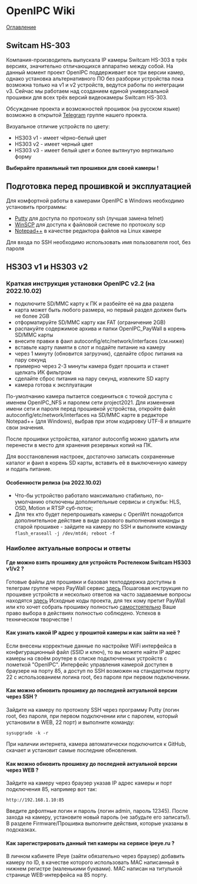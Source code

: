 # OpenIPC Wiki
[Оглавление](../index.md)

Switcam HS-303
--------------

Компания-производитель выпускала IP камеры Switcam HS-303 в трёх версиях,
значительно отличающихся аппаратно между собой. На данный момент проект
OpenIPC поддерживает все три версии камер, однако установка альтернативного ПО
без разборки устройства пока возможна только на v1 и v2 устройств, ведутся
работы по интеграции v3. Сейчас мы работаем над созданием единой универсальной
прошивки для всех трёх версий видеокамеры Switcam HS-303.

Обсуждение проекта и возможностей прошивок (на русском языке) возможно в
открытой [Telegram](https://t.me/openipc_modding) группе нашего проекта.

Визуальное отличие устройств по цвету:

* HS303 v1 - имеет чёрно-белый цвет
* HS303 v2 - имеет черный цвет
* HS303 v3 - имеет белый цвет и более вытянутую вертикально форму

**Выбирайте правильный тип прошивки для своей камеры !**



## Подготовка перед прошивкой и эксплуатацией

Для комфортной работы в камерами OpenIPC в Windows необходимо установить программы:

* [Putty](https://www.chiark.greenend.org.uk/~sgtatham/putty/latest.html) для доступа по протоколу ssh (лучшая замена telnet)
* [WinSCP](https://winscp.net/eng/docs/lang:ru) для доступа к файловой системе по протоколу scp
* [Notepad++](https://notepad-plus-plus.org/) в качестве редактора файлов на Linux камере

Для входа по SSH необходимо использовать имя пользователя root, без пароля



## HS303 v1 и HS303 v2

### Краткая инструкция установки OpenIPC v2.2 (на 2022.10.02)

- подключите SD/MMC карту к ПК и разбейте её на два раздела
- карта может быть любого размера, но первый раздел должен быть не более 2GB
- отформатируйте SD/MMC карту как FAT (ограничение 2GB)
- распакуйте содержимое архива и папки OpenIPC_PayWall в корень SD/MMC карты
- внесите правки в фаил autoconfig/etc/network/interfaces (см.ниже)
- вставьте карту памяти в слот и подайте питание на камеру
- через 1 минуту (обновится загрузчик), сделайте сброс питания на пару секунд
- примерно через 2-3 минуты камера будет прошита и станет щелкать ИК фильтром
- сделайте сброс питания на пару секунд, извлеките SD карту
- камера готова к эксплуатации

По-умолчанию камера пытается соединиться с точкой доступа с именем OpenIPC_NFS
и паролем сети project2021. Для изменения имени сети и пароля перед прошивкой
устройства, откройте файл autoconfig/etc/network/interfaces на SD/MMC карте в
редакторе Notepad++ (для Windows), выбрав при этом кодировку UTF-8 и впишите
свои значения.

После прошивки устройства, каталог autoconfig можно удалить или перенести в
место для хранения резервных копий на ПК.

Для восстановления настроек, достаточно записать сохраненные каталог и фаил в
корень SD карты, вставить её в выключенную камеру и подать питание.



#### Особенности релиза (на 2022.10.02)

- Что-бы устройство работало максимально стабильно, по-умолчанию отключены 
  дополнительные сервисы и службы: HLS, OSD, Motion и RTSP суб-поток;
- Для тех кто будет перепрошивать камеры с OpenWrt понадобится дополнительное
  действие в виде разового выполнения команды в старой прошивке - зайдите на
  камеру по SSH и выполните команду `flash_eraseall -j /dev/mtd4; reboot -f`



### Наиболее актуальные вопросы и ответы

#### Где можно взять прошивку для устройств Ростелеком Switcam HS303 v1/v2 ?

Готовые файлы для прошивки и базовая техподдержка доступны в телеграм группе
через PayWall сервис [здесь](https://paywall.pw/openipc)
Пошаговая инструкция по прошивке устройств и несколько ответов на часто задаваемые
вопросы находятся [здесь](https://openipc.github.io/wiki/ru/hardware-hs303.html)
Исходные коды проекта, для тех кому претит PayWall или кто хочет собрать прошивку
полностью [самостоятельно](https://github.com/OpenIPC)
Ваше право выбора в действиях полностью соблюдено. Успехов в техническом творчестве !

#### Как узнать какой IP адрес у прошитой камеры и как зайти на неё ?

Если внесены корректные данные по настройке WiFi интерфейса в конфигурационный
файл (SSID и ключ), то вы можете найти IP адрес камеры на своём роутере в списке
подключенных устройств с пометкой "OpenIPC".
Интерфейс управления камерой доступен в браузере на порту 85, а доступ по SSH
возможен на стандартном порту 22 с использованием логина root, без пароля при
первом подключении.

#### Как можно обновить прошивку до последней актуальной версии через SSH ?

Зайдите на камеру по протоколу SSH через программу Putty (логин root, без пароля,
при первом подключении или с паролем, который установили в WEB, 22 порт) и
выполните команду:

```
sysupgrade -k -r
```

При наличии интернета, камера автоматически подключится к GitHub, скачает
и установит самые последние обновления.


#### Как можно обновить прошивку до последней актуальной версии через WEB ?

Зайдите на камеру через браузер указав IP адрес камеры и порт подключения 85,
например вот так:

```
http://192.168.1.10:85
```

Введите дефолтные логин и пароль (логин admin, пароль 12345).
После захода на камеру, установите новый пароль (не забудьте его записать!).
В разделе Firmware/Прошивка выполните действия, которые указаны в подсказках.

#### Как зарегистрировать данный тип камеры на сервисе ipeye.ru ?

В личном кабинете IPeye (зайти обязательно через браузер) добавить камеру по ID,
в качестве которого использовать MAC написанный в нижнем регистре (маленькими 
буквами). MAC написан на титульной странице WEB-интерфейса на 85 порту.

